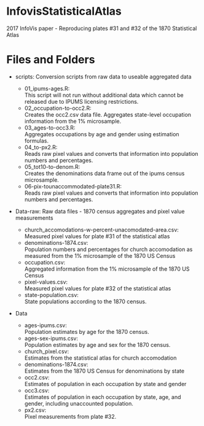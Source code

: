 # InfovisStatisticalAtlas
2017 InfoVis paper - Reproducing plates #31 and #32 of the 1870 Statistical Atlas


# Files and Folders
- scripts: Conversion scripts from raw data to useable aggregated data
    - 01_ipums-ages.R:    
    This script will not run without additional data which cannot be released due to IPUMS licensing restrictions.
    - 02_occupation-to-occ2.R:    
    Creates the occ2.csv data file. Aggregates state-level occupation information from the 1% microsample.
    - 03_ages-to-occ3.R:    
    Aggregates occupations by age and gender using estimation formulas. 
    - 04_to-px2.R:    
    Reads raw pixel values and converts that information into population numbers and percentages.
    - 05_tot10-to-denom.R:    
    Creates the denominations data frame out of the ipums census microsample.
    - 06-pix-tounaccommodated-plate31.R:    
    Reads raw pixel values and converts that information into population numbers and percentages.

- Data-raw: Raw data files - 1870 census aggregates and pixel value measurements
    - church_accomodations-w-percent-unacomodated-area.csv:    
    Measured pixel values for plate #31 of the statistical atlas
    - denominations-1874.csv:    
    Population numbers and percentages for church accomodation as measured from the 1% microsample of the 1870 US Census
    - occupation.csv:    
    Aggregated information from the 1% microsample of the 1870 US Census
    - pixel-values.csv:    
    Measured pixel values for plate #32 of the statistical atlas
    - state-population.csv:    
    State populations according to the 1870 census.
- Data
    - ages-ipums.csv:    
    Population estimates by age for the 1870 census.
    - ages-sex-ipums.csv:    
    Population estimates by age and sex for the 1870 census.
    - church_pixel.csv:    
    Estimates from the statistical atlas for church accomodation
    - denominations-1874.csv:    
    Estimates from the 1870 US Census for denominations by state
    - occ2.csv:    
    Estimates of population in each occupation by state and gender
    - occ3.csv:    
    Estimates of population in each occupation by state, age, and gender, including unaccounted population.
    - px2.csv:    
    Pixel measurements from plate #32.
